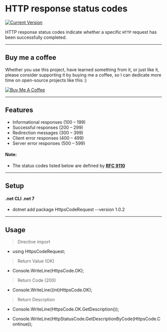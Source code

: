 HTTP response status codes
============
 [![Current Version](https://img.shields.io/badge/version-1.0.2-green.svg)](https://github.com/Endersonfs/HttpsCodeRequest)

HTTP response status codes indicate whether a specific `HTTP` request has been successfully completed.

---
## Buy me a coffee

Whether you use this project, have learned something from it, or just like it, please consider supporting it by buying me a coffee, so I can dedicate more time on open-source projects like this :)

<a href="https://bmc.link/endfs" target="_blank"><img src="https://www.buymeacoffee.com/assets/img/custom_images/orange_img.png" alt="Buy Me A Coffee" style="height: auto !important;width: auto !important;" ></a>

---

## Features
- Informational responses (100 – 199)
- Successful responses (200 – 299)
- Redirection messages (300 – 399)
- Client error responses (400 – 499)
- Server error responses (500 – 599)

#### Note:
- The status codes listed below are defined by **<a href="https://httpwg.org/specs/rfc9110.html#overview.of.status.codes" target="_blank">RFC 9110</a>**
<!-- - **Moderator:** The above plus the ability to kick and ban users
- **Administrator:** All the above plus send global alerts and promote/demote users -->

---

## Setup
#### .net CLI  .net 7
 - dotnet add package HttpsCodeRequest --version 1.0.2

---

## Usage

>Directive import

 - using HttpsCodeRequest;

>Return Value (OK)

 - Console.WriteLine(HttpsCode.OK); 

>Return Code (200)

 - Console.WriteLine((int)HttpsCode.OK); 

>Return Descrption

 - Console.WriteLine(HttpsCode.OK.GetDescription());

 - Console.WriteLine(HttpStatusCode.GetDescriptionByCode(HttpsCode.Continue));


<!-- --- -->

<!-- ## License
>You can check out the full license [here](https://github.com/IgorAntun/node-chat/blob/master/LICENSE)

This project is licensed under the terms of the **MIT** license. -->
